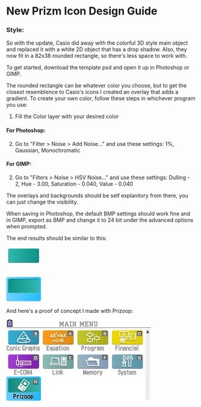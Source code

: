 # New Prizm Icon Design Guide

### Style:
So with the update, Casio did away with the colorful 3D style main object and replaced it with a white 2D object that has a drop shadow. Also, they now fit in a 82x38 rounded rectangle, so there's less space to work with.

To get started, download the template psd and open it up in Photoshop or GIMP.

The rounded rectangle can be whatever color you choose, but to get the closest resemblence to Casio's icons I created an overlay that adds a gradient. To create your own color, follow these steps in whichever program you use:

1. Fill the Color layer with your desired color

#### For Photoshop:

2. Go to "Filter > Noise > Add Noise..." and use these settings: 1%, Gaussian, Monochromatic

#### For GIMP:

2. Go to "Filters > Noise > HSV Noise..." and use these settings: Dulling - 2, Hue - 3.00, Saturation - 0.040, Value - 0.040

The overlays and backgrounds should be self explanitory from there, you can just change the visibility.

When saving in Photoshop, the default BMP settings should work fine and in GIMP, export as BMP and change it to 24 bit under the advanced options when prompted.

The end results should be similar to this:

![Unselected](/unselected.png?raw=true)

![Selected](/selected.png?raw=true)

And here's a proof of concept I made with Prizoop:

![Prizoop](/Prizoop_Icon_Example.png?raw=true)
